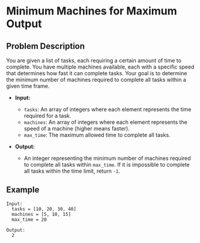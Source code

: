 # Minimum Machines for Maximum Output

## Problem Description

You are given a list of tasks, each requiring a certain amount of time to complete. You have multiple machines available, each with a specific speed that determines how fast it can complete tasks. Your goal is to determine the minimum number of machines required to complete all tasks within a given time frame.

- **Input:**
  - `tasks`: An array of integers where each element represents the time required for a task.
  - `machines`: An array of integers where each element represents the speed of a machine (higher means faster).
  - `max_time`: The maximum allowed time to complete all tasks.

- **Output:**
  - An integer representing the minimum number of machines required to complete all tasks within `max_time`. If it is impossible to complete all tasks within the time limit, return `-1`.

## Example

```plaintext
Input:
  tasks = [10, 20, 30, 40]
  machines = [5, 10, 15]
  max_time = 20

Output:
  2

